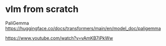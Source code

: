 # vlm from scratch

PaliGemma
https://huggingface.co/docs/transformers/main/en/model_doc/paligemma

<https://www.youtube.com/watch?v=vAmKB7iPkWw>
